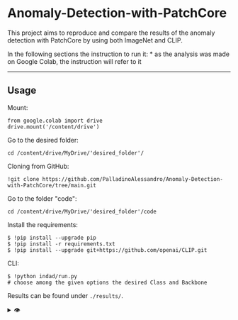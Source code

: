 # Anomaly-Detection-with-PatchCore

This project aims to reproduce and compare the results of the anomaly detection with PatchCore by using both ImageNet and CLIP.

In the following sections the instruction to run it:
\* as the analysis was made on Google Colab, the instruction will refer to it 

---

## Usage

Mount:
```shell
from google.colab import drive
drive.mount('/content/drive')
```
Go to the desired folder:
```shell
cd /content/drive/MyDrive/'desired_folder'/
```
Cloning from GitHub:
```shell
!git clone https://github.com/PalladinoAlessandro/Anomaly-Detection-with-PatchCore/tree/main.git
```
Go to the folder "code":
```shell
cd /content/drive/MyDrive/'desired_folder'/code
```
Install the requirements:
```shell
$ !pip install --upgrade pip
$ !pip install -r requirements.txt
$ !pip install --upgrade git+https://github.com/openai/CLIP.git
```

CLI:
```shell
$ !python indad/run.py
# choose among the given options the desired Class and Backbone
```
Results can be found under `./results/`.

<details>
  <summary> 👁️ </summary>

### Datasets

The datasets folder and the needed subfolders are created by running the code. Note that you need at least 5 gb of free space to download all the datasets, plus additional space since the code will generate output images highlighting, where present, the anomalous regions in the test samples.

Here the link to download the MVTec datasets if you prefer to get them manually:

https://www.mydrive.ch/shares/38536/3830184030e49fe74747669442f0f282/download/420937370-1629951468/bottle.tar.xz
https://www.mydrive.ch/shares/38536/3830184030e49fe74747669442f0f282/download/420937413-1629951498/cable.tar.xz
https://www.mydrive.ch/shares/38536/3830184030e49fe74747669442f0f282/download/420937454-1629951595/capsule.tar.xz
https://www.mydrive.ch/shares/38536/3830184030e49fe74747669442f0f282/download/420937484-1629951672/carpet.tar.xz
https://www.mydrive.ch/shares/38536/3830184030e49fe74747669442f0f282/download/420937487-1629951814/grid.tar.xz
https://www.mydrive.ch/shares/38536/3830184030e49fe74747669442f0f282/download/420937545-1629951845/hazelnut.tar.xz
https://www.mydrive.ch/shares/38536/3830184030e49fe74747669442f0f282/download/420937607-1629951964/leather.tar.xz
https://www.mydrive.ch/shares/38536/3830184030e49fe74747669442f0f282/download/420937637-1629952063/metal_nut.tar.xz
https://www.mydrive.ch/shares/43421/11a215a5749fcfb75e331ddd5f8e43ee/download/420938129-1629953099/pill.tar.xz
https://www.mydrive.ch/shares/38536/3830184030e49fe74747669442f0f282/download/420938130-1629953152/screw.tar.xz
https://www.mydrive.ch/shares/38536/3830184030e49fe74747669442f0f282/download/420938133-1629953189/tile.tar.xz
https://www.mydrive.ch/shares/38536/3830184030e49fe74747669442f0f282/download/420938134-1629953256/toothbrush.tar.xz
https://www.mydrive.ch/shares/38536/3830184030e49fe74747669442f0f282/download/420938166-1629953277/transistor.tar.xz
https://www.mydrive.ch/shares/38536/3830184030e49fe74747669442f0f282/download/420938383-1629953354/wood.tar.xz
https://www.mydrive.ch/shares/38536/3830184030e49fe74747669442f0f282/download/420938385-1629953449/zipper.tar.xz

\* for our specific analysis we used a reduced version of the following classes, due to computational power limitations related to the GPU provided by Google Colab:
  1. carpet
  2. grid
  3. hazelnut
  4. screw

You will find these three classes in the "datasets" folder.

Check out one of the downloaded MVTec datasets (or the three "_reduced").
Naming of images should correspond among folders.
Right now there is no support for no ground truth pixel masks.

```
📂 datasets
 ┗📂 dataset_name
  ┣ 📂 ground_truth/defective
  ┃ ┣ 📂 defect_type_1
  ┃ ┗ 📂 defect_type_2
  ┣ 📂 test
  ┃ ┣ 📂 defect_type_1
  ┃ ┣ 📂 defect_type_2
  ┃ ┗ 📂 good
  ┗ 📂 train/good
```

After running the main script, it will create a folder for each backbone utilized:
```
📂 datasets
 ┗📂 dataset_name
  ┣ 📂 ground_truth/defective
  ┃ ┣ 📂 defect_type_1
  ┃ ┗ 📂 defect_type_2
  ┣ 📂 test
  ┃ ┣ 📂 defect_type_1
  ┃ ┣ 📂 defect_type_2
  ┃ ┗ 📂 good
  ┣ 📂 train/good
  ┗ 📂 output_backbone_name
```

---

## Results

📝 = paper, 👇 = reference repo

### Image-level average % Score
  
```  
  📝 =  99.1
  👇 = 97.7
  WideResNet50 =  97.9
  ResNet50 = 97.8
  ResNet101 = 96.5
```

### Pixel-level average % Score

```
  📝 =  98.1
  👇 = 97.2
  WideResNet50 =  97.8
  ResNet50 = 97.5
  ResNet101 = 96.9
```

### Hyperparams

The following parameters were used to calculate the results. 
They more or less correspond to the parameters used in the papers.
\* exepction made for the backbone that varies according to the net used for the training phase

```yaml
patchcore:
  backbones: wide_resnet50_2 , ResNet50 , ResNet101
  f_coreset: 0.1
  n_reweight: 3
```

---

## References

PatchCore:
```bibtex
@InProceedings{Roth_2022_CVPR,
    author    = {Roth, Karsten and Pemula, Latha and Zepeda, Joaquin and Sch\"olkopf, Bernhard and Brox, Thomas and Gehler, Peter},
    title     = {Towards Total Recall in Industrial Anomaly Detection},
    booktitle = {Proceedings of the IEEE/CVF Conference on Computer Vision and Pattern Recognition (CVPR)},
    month     = {June},
    year      = {2022},
    pages     = {14318-14328}
}

@misc{rvorias22,
  author = {rvorias dham and h1day},
  title = {Industrial KNN-based Anomaly Detection},
  year = {2022},
  note = {\url{https://github.com/rvorias/ind_knn_ad}}
}

@misc{Carluccio23,
  author = {Alex Carluccio and Luigi Federico and Samuele Longo},
  title = {PatchCore for Industrial Anomaly Detection},
  year = {2023},
  note = {\url{https://github.com/LuigiFederico/PatchCore-for-Industrial-Anomaly-Detection}}
}

@article{DBLP:journals/corr/abs-2103-00020,
  author = {Alec Radford and Jong Wook Kim and Chris Hallacy and Aditya Ramesh and Gabriel Goh and Sandhini Agarwal and Girish Sastry and Amanda Askell and Pamela Mishkin and Jack Clark and  Gretchen Krueger and Ilya Sutskever},
  title = {Learning Transferable Visual Models From Natural Language Supervision},
  journal = {CoRR},
  volume = {abs/2103.00020},
  year = {2021},
  url = {https://arxiv.org/abs/2103.00020},
  eprinttype = {arXiv},
  eprint = {2103.00020},
  timestamp = {Thu, 04 Mar 2021 17:00:40 +0100},
  biburl = {https://dblp.org/rec/journals/corr/abs-2103-00020.bib},
  bibsource = {dblp computer science bibliography, https://dblp.org}
}

@article{DBLP:journals/corr/abs-1803-07728,
  author       = {Spyros Gidaris and
                  Praveer Singh and
                  Nikos Komodakis},
  title        = {Unsupervised Representation Learning by Predicting Image Rotations},
  journal      = {CoRR},
  volume       = {abs/1803.07728},
  year         = {2018},
  url          = {http://arxiv.org/abs/1803.07728},
  eprinttype    = {arXiv},
  eprint       = {1803.07728},
  timestamp    = {Mon, 13 Aug 2018 16:46:04 +0200},
  biburl       = {https://dblp.org/rec/journals/corr/abs-1803-07728.bib},
  bibsource    = {dblp computer science bibliography, https://dblp.org}
}

@article{DBLP:journals/corr/abs-2002-05709,
  author       = {Ting Chen and
                  Simon Kornblith and
                  Mohammad Norouzi and
                  Geoffrey E. Hinton},
  title        = {A Simple Framework for Contrastive Learning of Visual Representations},
  journal      = {CoRR},
  volume       = {abs/2002.05709},
  year         = {2020},
  url          = {https://arxiv.org/abs/2002.05709},
  eprinttype    = {arXiv},
  eprint       = {2002.05709},
  timestamp    = {Fri, 14 Feb 2020 12:07:41 +0100},
  biburl       = {https://dblp.org/rec/journals/corr/abs-2002-05709.bib},
  bibsource    = {dblp computer science bibliography, https://dblp.org}
}

@article{DBLP:journals/corr/abs-1905-04899,
  author       = {Sangdoo Yun and
                  Dongyoon Han and
                  Seong Joon Oh and
                  Sanghyuk Chun and
                  Junsuk Choe and
                  Youngjoon Yoo},
  title        = {CutMix: Regularization Strategy to Train Strong Classifiers with Localizable
                  Features},
  journal      = {CoRR},
  volume       = {abs/1905.04899},
  year         = {2019},
  url          = {http://arxiv.org/abs/1905.04899},
  eprinttype    = {arXiv},
  eprint       = {1905.04899},
  timestamp    = {Tue, 28 May 2019 12:48:08 +0200},
  biburl       = {https://dblp.org/rec/journals/corr/abs-1905-04899.bib},
  bibsource    = {dblp computer science bibliography, https://dblp.org}
}

@inproceedings{8954181,
  author={Bergmann, Paul and Fauser, Michael and Sattlegger, David and Steger, Carsten},
  booktitle={2019 IEEE/CVF Conference on Computer Vision and Pattern Recognition (CVPR)}, 
  title={MVTec AD — A Comprehensive Real-World Dataset for Unsupervised Anomaly Detection}, 
  year={2019},
  volume={},
  number={},
  pages={9584-9592},
  doi={10.1109/CVPR.2019.00982}
}

@article{WANG2022100609,
title = {Evaluating computing performance of deep neural network models with different backbones on IoT-based edge and cloud platforms},
journal = {Internet of Things},
volume = {20},
pages = {100609},
year = {2022},
issn = {2542-6605},
doi = {https://doi.org/10.1016/j.iot.2022.100609},
url = {https://www.sciencedirect.com/science/article/pii/S2542660522000919},
author = {Xiaoxuan Wang and Feiyu Zhao and Ping Lin and Yongming Chen}
}

@misc{elharrouss2022backbonesreview,
      title={Backbones-Review: Feature Extraction Networks for Deep Learning and Deep Reinforcement Learning Approaches}, 
      author={Omar Elharrouss and Younes Akbari and Noor Almaadeed and Somaya Al-Maadeed},
      year={2022},
      eprint={2206.08016},
      archivePrefix={arXiv},
      primaryClass={cs.CV}
}
```
